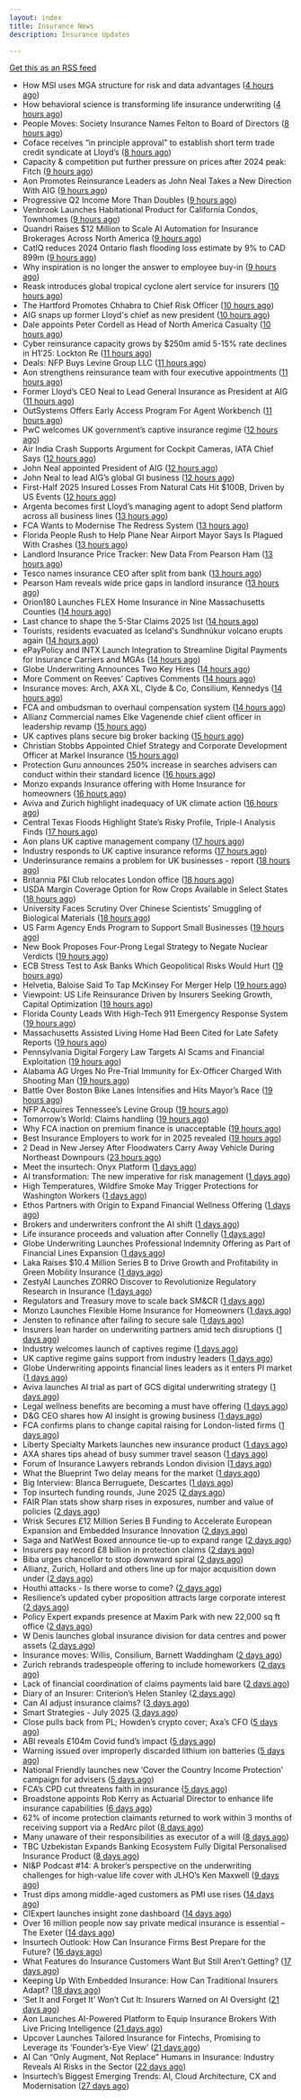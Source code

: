 ```yaml
---
layout: index
title: Insurance News
description: Insurance Updates

---
```


[Get this as an RSS feed](/insurance.rss)

<!-- news_marker starts -->
- How MSI uses MGA structure for risk and data advantages ([4 hours ago](https://www.dig-in.com/news/mgas-risk-and-data-management-advantages))
- How behavioral science is transforming life insurance underwriting ([4 hours ago](https://www.dig-in.com/opinion/how-behavioral-science-is-transforming-life-insurance-underwriting))
- People Moves: Society Insurance Names Felton to Board of Directors ([8 hours ago](https://www.insurancejournal.com/news/midwest/2025/07/16/831925.htm))
- Coface receives “in principle approval” to establish short term trade credit syndicate at Lloyd’s ([8 hours ago](https://www.reinsurancene.ws/coface-receives-in-principle-approval-to-establish-short-term-trade-credit-syndicate-at-lloyds/))
- Capacity & competition put further pressure on prices after 2024 peak: Fitch ([9 hours ago](https://www.reinsurancene.ws/capacity-competition-put-further-pressure-on-prices-after-2024-peak-fitch/))
- Aon Promotes Reinsurance Leaders as John Neal Takes a New Direction With AIG ([9 hours ago](https://www.insurancejournal.com/news/international/2025/07/16/831902.htm))
- Progressive Q2 Income More Than Doubles ([9 hours ago](https://www.insurancejournal.com/news/national/2025/07/16/831897.htm))
- Venbrook Launches Habitational Product for California Condos, Townhomes ([9 hours ago](https://www.insurancejournal.com/news/west/2025/07/16/831899.htm))
- Quandri Raises $12 Million to Scale AI Automation for Insurance Brokerages Across North America ([9 hours ago](https://www.insurtechinsights.com/quandri-raises-12-million-to-scale-ai-automation-for-insurance-brokerages-across-north-america/))
- CatIQ reduces 2024 Ontario flash flooding loss estimate by 9% to CAD 899m ([9 hours ago](https://www.reinsurancene.ws/catiq-reduces-2024-ontario-flash-flooding-loss-estimate-by-9-to-cad-899m/))
- Why inspiration is no longer the answer to employee buy-in ([9 hours ago](https://www.insurancebusinessmag.com/uk/business-strategy/why-inspiration-is-no-longer-the-answer-to-employee-buyin-542791.aspx))
- Reask introduces global tropical cyclone alert service for insurers ([10 hours ago](https://www.reinsurancene.ws/reask-introduces-global-tropical-cyclone-alert-service-for-insurers/))
- The Hartford Promotes Chhabra to Chief Risk Officer ([10 hours ago](https://www.insurancejournal.com/news/national/2025/07/16/831883.htm))
- AIG snaps up former Lloyd's chief as new president ([10 hours ago](https://www.insurancebusinessmag.com/uk/news/breaking-news/aig-snaps-up-former-lloyds-chief-as-new-president-542772.aspx))
- Dale appoints Peter Cordell as Head of North America Casualty ([10 hours ago](https://www.reinsurancene.ws/dale-appoints-peter-cordell-as-head-of-north-america-casualty/))
- Cyber reinsurance capacity grows by $250m amid 5-15% rate declines in H1’25: Lockton Re ([11 hours ago](https://www.reinsurancene.ws/cyber-reinsurance-capacity-grows-by-250m-amid-5-15-rate-declines-in-h125-lockton-re/))
- Deals: NFP Buys Levine Group LLC ([11 hours ago](https://insurance-edge.net/2025/07/16/deals-nfp-buys-levine-group-llc/))
- Aon strengthens reinsurance team with four executive appointments ([11 hours ago](https://www.reinsurancene.ws/aon-strengthens-reinsurance-team-with-four-executive-appointments/))
- Former Lloyd’s CEO Neal to Lead General Insurance as President at AIG ([11 hours ago](https://www.insurancejournal.com/news/national/2025/07/16/831863.htm))
- OutSystems Offers Early Access Program For Agent Workbench ([11 hours ago](https://insurance-edge.net/2025/07/16/outsystems-offers-early-access-program-for-agent-workbench/))
- PwC welcomes UK government’s captive insurance regime ([12 hours ago](https://www.reinsurancene.ws/pwc-welcomes-uk-governments-captive-insurance-regime/))
- Air India Crash Supports Argument for Cockpit Cameras, IATA Chief Says ([12 hours ago](https://www.insurancejournal.com/news/international/2025/07/16/831853.htm))
- John Neal appointed President of AIG ([12 hours ago](https://www.reinsurancene.ws/john-neal-appointed-president-of-aig/))
- John Neal to lead AIG’s global GI business ([12 hours ago](https://www.postonline.co.uk/news/7958158/john-neal-to-lead-aigs-global-gi-business))
- First-Half 2025 Insured Losses From Natural Cats Hit $100B, Driven by US Events ([12 hours ago](https://www.insurancejournal.com/news/international/2025/07/16/831840.htm))
- Argenta becomes first Lloyd’s managing agent to adopt Send platform across all business lines ([13 hours ago](https://www.reinsurancene.ws/argenta-becomes-first-lloyds-managing-agent-to-adopt-send-platform-across-all-business-lines/))
- FCA Wants to Modernise The Redress System ([13 hours ago](https://insurance-edge.net/2025/07/16/fca-wants-to-modernise-the-redress-system/))
- Florida People Rush to Help Plane Near Airport Mayor Says Is Plagued With Crashes ([13 hours ago](https://www.insurancejournal.com/news/southeast/2025/07/16/831845.htm))
- Landlord Insurance Price Tracker: New Data From Pearson Ham ([13 hours ago](https://insurance-edge.net/2025/07/16/landlord-insurance-price-tracker-new-data-from-pearson-ham/))
- Tesco names insurance CEO after split from bank ([13 hours ago](https://www.postonline.co.uk/people/7958155/tesco-names-insurance-ceo-after-split-from-bank))
- Pearson Ham reveals wide price gaps in landlord insurance ([13 hours ago](https://www.postonline.co.uk/news/7958153/pearson-ham-reveals-wide-price-gaps-in-landlord-insurance))
- Orion180 Launches FLEX Home Insurance in Nine Massachusetts Counties ([14 hours ago](https://www.insurtechinsights.com/orion180-launches-flex-home-insurance-in-nine-massachusetts-counties/))
- Last chance to shape the 5-Star Claims 2025 list ([14 hours ago](https://www.insurancebusinessmag.com/uk/news/claims/last-chance-to-shape-the-5star-claims-2025-list-542729.aspx))
- Tourists, residents evacuated as Iceland's Sundhnúkur volcano erupts again ([14 hours ago](https://www.insurancebusinessmag.com/uk/news/catastrophe/tourists-residents-evacuated-as-icelands-sundhnukur-volcano-erupts-again-542727.aspx))
- ePayPolicy and INTX Launch Integration to Streamline Digital Payments for Insurance Carriers and MGAs ([14 hours ago](https://www.insurtechinsights.com/epaypolicy-and-intx-launch-integration-to-streamline-digital-payments-for-insurance-carriers-and-mgas/))
- Globe Underwriting Announces Two Key Hires ([14 hours ago](https://insurance-edge.net/2025/07/16/globe-underwriting-announces-two-key-hires/))
- More Comment on Reeves’ Captives Comments ([14 hours ago](https://insurance-edge.net/2025/07/16/more-comment-on-reeves-captives-comments/))
- Insurance moves: Arch, AXA XL, Clyde & Co, Consilium, Kennedys ([14 hours ago](https://www.insurancebusinessmag.com/uk/news/breaking-news/insurance-moves-arch-axa-xl-clyde-and-co-consilium-kennedys-542721.aspx))
- FCA and ombudsman to overhaul compensation system ([14 hours ago](https://www.postonline.co.uk/regulation/7958151/fca-and-ombudsman-to-overhaul-compensation-system))
- Allianz Commercial names Elke Vagenende chief client officer in leadership revamp ([15 hours ago](https://www.insurancebusinessmag.com/uk/news/breaking-news/allianz-commercial-names-elke-vagenende-chief-client-officer-in-leadership-revamp-542714.aspx))
- UK captives plans secure big broker backing ([15 hours ago](https://www.postonline.co.uk/commercial/7958150/uk-captives-plans-secure-big-broker-backing))
- Christian Stobbs Appointed Chief Strategy and Corporate Development Officer at Markel Insurance ([15 hours ago](https://www.insurtechinsights.com/christian-stobbs-appointed-chief-strategy-and-corporate-development-officer-at-markel-insurance/))
- Protection Guru announces 250% increase in searches advisers can conduct within their standard licence ([16 hours ago](https://ifamagazine.com/protection-guru-announces-250-increase-in-searches-advisers-can-conduct-within-their-standard-licence/))
- Monzo expands Insurance offering with Home Insurance for homeowners ([16 hours ago](https://ifamagazine.com/monzo-expands-insurance-offering-with-home-insurance-for-homeowners/))
- Aviva and Zurich highlight inadequacy of UK climate action ([16 hours ago](https://www.postonline.co.uk/news/7958139/aviva-and-zurich-highlight-inadequacy-of-uk-climate-action))
- Central Texas Floods Highlight State’s Risky Profile, Triple-I Analysis Finds ([17 hours ago](https://www.insurancejournal.com/news/southcentral/2025/07/16/831807.htm))
- Aon plans UK captive management company ([17 hours ago](https://www.insurancebusinessmag.com/uk/news/breaking-news/aon-plans-uk-captive-management-company-542682.aspx))
- Industry responds to UK captive insurance reforms ([17 hours ago](https://www.insurancebusinessmag.com/uk/news/breaking-news/industry-responds-to-uk-captive-insurance-reforms-542681.aspx))
- Underinsurance remains a problem for UK businesses - report ([18 hours ago](https://www.insurancebusinessmag.com/uk/news/sme/underinsurance-remains-a-problem-for-uk-businesses--report-542678.aspx))
- Britannia P&I Club relocates London office ([18 hours ago](https://www.insurancebusinessmag.com/uk/news/marine/britannia-pandi-club-relocates-london-office-542677.aspx))
- USDA Margin Coverage Option for Row Crops Available in Select States ([18 hours ago](https://www.insurancejournal.com/news/midwest/2025/07/16/831788.htm))
- University Faces Scrutiny Over Chinese Scientists’ Smuggling of Biological Materials ([18 hours ago](https://www.insurancejournal.com/news/midwest/2025/07/16/831794.htm))
- US Farm Agency Ends Program to Support Small Businesses ([19 hours ago](https://www.insurancejournal.com/news/national/2025/07/16/831737.htm))
- New Book Proposes Four-Prong Legal Strategy to Negate Nuclear Verdicts ([19 hours ago](https://www.insurancejournal.com/news/national/2025/07/16/831699.htm))
- ECB Stress Test to Ask Banks Which Geopolitical Risks Would Hurt ([19 hours ago](https://www.insurancejournal.com/news/international/2025/07/16/831667.htm))
- Helvetia, Baloise Said To Tap McKinsey For Merger Help ([19 hours ago](https://www.insurancejournal.com/news/international/2025/07/16/831778.htm))
- Viewpoint: US Life Reinsurance Driven by Insurers Seeking Growth, Capital Optimization ([19 hours ago](https://www.insurancejournal.com/news/international/2025/07/16/831084.htm))
- Florida County Leads With High-Tech 911 Emergency Response System ([19 hours ago](https://www.insurancejournal.com/news/southeast/2025/07/16/831650.htm))
- Massachusetts Assisted Living Home Had Been Cited for Late Safety Reports ([19 hours ago](https://www.insurancejournal.com/news/east/2025/07/16/831828.htm))
- Pennsylvania Digital Forgery Law Targets AI Scams and Financial Exploitation ([19 hours ago](https://www.insurancejournal.com/news/east/2025/07/16/830890.htm))
- Alabama AG Urges No Pre-Trial Immunity for Ex-Officer Charged With Shooting Man ([19 hours ago](https://www.insurancejournal.com/news/southeast/2025/07/16/831453.htm))
- Battle Over Boston Bike Lanes Intensifies and Hits Mayor’s Race ([19 hours ago](https://www.insurancejournal.com/news/east/2025/07/16/831561.htm))
- NFP Acquires Tennessee’s Levine Group ([19 hours ago](https://www.insurancejournal.com/news/southeast/2025/07/16/831669.htm))
- Tomorrow’s World: Claims handling ([19 hours ago](https://www.postonline.co.uk/claims/7958005/tomorrow%E2%80%99s-world-claims-handling))
- Why FCA inaction on premium finance is unacceptable ([19 hours ago](https://www.postonline.co.uk/personal/7957875/why-fca-inaction-on-premium-finance-is-unacceptable))
- Best Insurance Employers to work for in 2025 revealed ([19 hours ago](https://www.postonline.co.uk/personal/7957887/best-insurance-employers-to-work-for-in-2025-revealed))
- 2 Dead in New Jersey After Floodwaters Carry Away Vehicle During Northeast Downpours ([23 hours ago](https://www.insurancejournal.com/news/east/2025/07/15/831825.htm))
- Meet the insurtech: Onyx Platform ([1 days ago](https://www.dig-in.com/news/meet-the-insurtech-onyx-platform))
- AI transformation: The new imperative for risk management ([1 days ago](https://www.dig-in.com/opinion/ai-transformation-is-vital-for-risk-management))
- High Temperatures, Wildfire Smoke May Trigger Protections for Washington Workers ([1 days ago](https://www.insurancejournal.com/news/west/2025/07/15/831772.htm))
- Ethos Partners with Origin to Expand Financial Wellness Offering ([1 days ago](https://www.insurtechinsights.com/ethos-partners-with-origin-to-expand-financial-wellness-offering/))
- Brokers and underwriters confront the AI shift ([1 days ago](https://www.insurancebusinessmag.com/uk/news/technology/brokers-and-underwriters-confront-the-ai-shift-542633.aspx))
- Life insurance proceeds and valuation after Connelly ([1 days ago](https://www.dig-in.com/opinion/redemptions-and-reality-life-insurance-proceeds-and-valuation-after-connelly))
- Globe Underwriting Launches Professional Indemnity Offering as Part of Financial Lines Expansion ([1 days ago](https://www.insurtechinsights.com/globe-underwriting-launches-professional-indemnity-offering-as-part-of-financial-lines-expansion/))
- Laka Raises $10.4 Million Series B to Drive Growth and Profitability in Green Mobility Insurance ([1 days ago](https://www.insurtechinsights.com/laka-raises-10-4-million-series-b-to-drive-growth-and-profitability-in-green-mobility-insurance/))
- ZestyAI Launches ZORRO Discover to Revolutionize Regulatory Research in Insurance ([1 days ago](https://www.insurtechinsights.com/zestyai-launches-zorro-discover-to-revolutionize-regulatory-research-in-insurance/))
- Regulators and Treasury move to scale back SM&CR ([1 days ago](https://www.postonline.co.uk/regulation/7958140/regulators-and-treasury-move-to-scale-back-smcr))
- Monzo Launches Flexible Home Insurance for Homeowners ([1 days ago](https://www.insurtechinsights.com/monzo-launches-flexible-home-insurance-for-homeowners/))
- Jensten to refinance after failing to secure sale ([1 days ago](https://www.postonline.co.uk/news/7958135/jensten-to-refinance-after-failing-to-secure-sale))
- Insurers lean harder on underwriting partners amid tech disruptions ([1 days ago](https://www.insurancebusinessmag.com/uk/news/technology/insurers-lean-harder-on-underwriting-partners-amid-tech-disruptions-542562.aspx))
- Industry welcomes launch of captives regime ([1 days ago](https://www.postonline.co.uk/news/7958138/industry-welcomes-launch-of-captives-regime))
- UK captive regime gains support from industry leaders ([1 days ago](https://www.insurancebusinessmag.com/uk/news/breaking-news/uk-captive-regime-gains-support-from-industry-leaders-542556.aspx))
- Globe Underwriting appoints financial lines leaders as it enters PI market ([1 days ago](https://www.insurancebusinessmag.com/uk/news/professional-liability/globe-underwriting-appoints-financial-lines-leaders-as-it-enters-pi-market-542553.aspx))
- Aviva launches AI trial as part of GCS digital underwriting strategy ([1 days ago](https://www.insurancebusinessmag.com/uk/news/technology/aviva-launches-ai-trial-as-part-of-gcs-digital-underwriting-strategy-542551.aspx))
- Legal wellness benefits are becoming a must have offering ([1 days ago](https://www.dig-in.com/opinion/legal-wellness-benefits-are-becoming-a-must-have-offering))
- D&G CEO shares how AI insight is growing business ([1 days ago](https://www.postonline.co.uk/personal/7958136/dg-ceo-shares-how-ai-insight-is-growing-business))
- FCA confirms plans to change capital raising for London-listed firms ([1 days ago](https://www.insurancebusinessmag.com/uk/news/breaking-news/fca-confirms-plans-to-change-capital-raising-for-londonlisted-firms-542543.aspx))
- Liberty Specialty Markets launches new insurance product ([1 days ago](https://www.insurancebusinessmag.com/uk/news/professional-liability/liberty-specialty-markets-launches-new-insurance-product-542541.aspx))
- AXA shares tips ahead of busy summer travel season ([1 days ago](https://www.insurancebusinessmag.com/uk/news/auto-motor/axa-shares-tips-ahead-of-busy-summer-travel-season-542540.aspx))
- Forum of Insurance Lawyers rebrands London division ([1 days ago](https://www.insurancebusinessmag.com/uk/news/breaking-news/forum-of-insurance-lawyers-rebrands-london-division-542539.aspx))
- What the Blueprint Two delay means for the market ([1 days ago](https://www.postonline.co.uk/lloyd%E2%80%99slondon/7958116/what-the-blueprint-two-delay-means%C2%A0for-the-market))
- Big Interview: Blanca Berruguete, Descartes ([1 days ago](https://www.postonline.co.uk/commercial/7957897/big-interview-blanca-berruguete-descartes))
- Top insurtech funding rounds, June 2025 ([2 days ago](https://www.dig-in.com/list/top-insurtech-funding-rounds-june-2025))
- FAIR Plan stats show sharp rises in exposures, number and value of policies ([2 days ago](https://www.dig-in.com/news/california-fair-plan-exposures-and-policies-rise-sharply))
- Wrisk Secures £12 Million Series B Funding to Accelerate European Expansion and Embedded Insurance Innovation ([2 days ago](https://www.insurtechinsights.com/wrisk-secures-12-million-series-b-funding-to-accelerate-european-expansion-and-embedded-insurance-innovation/))
- Saga and NatWest Boxed announce tie-up to expand range ([2 days ago](https://www.postonline.co.uk/personal/7958133/saga-and-natwest-boxed-tie-up-to-expand-range))
- Insurers pay record £8 billion in protection claims ([2 days ago](https://www.insurancebusinessmag.com/uk/news/life-insurance/insurers-pay-record-8-billion-in-protection-claims-542469.aspx))
- Biba urges chancellor to stop downward spiral ([2 days ago](https://www.postonline.co.uk/news/7958131/biba-urges-chancellor-to-stop-downward-spiral))
- Allianz, Zurich, Hollard and others line up for major acquisition down under ([2 days ago](https://www.insurancebusinessmag.com/uk/news/travel/allianz-zurich-hollard-and-others-line-up-for-major-acquisition-down-under-542379.aspx))
- Houthi attacks - Is there worse to come? ([2 days ago](https://www.insurancebusinessmag.com/uk/news/marine/houthi-attacks--is-there-worse-to-come-542346.aspx))
- Resilience’s updated cyber proposition attracts large corporate interest ([2 days ago](https://www.postonline.co.uk/commercial/7958128/resilience%E2%80%99s-updated-cyber-proposition-attracts-large-corporate-interest))
- Policy Expert expands presence at Maxim Park with new 22,000 sq ft office ([2 days ago](https://www.insurancebusinessmag.com/uk/news/breaking-news/policy-expert-expands-presence-at-maxim-park-with-new-22000-sq-ft-office-542417.aspx))
- W Denis launches global insurance division for data centres and power assets ([2 days ago](https://www.insurancebusinessmag.com/uk/news/breaking-news/w-denis-launches-global-insurance-division-for-data-centres-and-power-assets-542423.aspx))
- Insurance moves: Willis, Consilium, Barnett Waddingham ([2 days ago](https://www.insurancebusinessmag.com/uk/news/breaking-news/insurance-moves-willis-consilium-barnett-waddingham-542428.aspx))
- Zurich rebrands tradespeople offering to include homeworkers ([2 days ago](https://www.postonline.co.uk/broker/7958125/zurich-rebrands-tradespeople-offering-to-include-homeworkers))
- Lack of financial coordination of claims payments laid bare ([2 days ago](https://www.postonline.co.uk/claims/7957912/lack-of-financial-coordination-of-claims-payments-laid-bare))
- Diary of an Insurer: Criterion’s Helen Stanley ([2 days ago](https://www.postonline.co.uk/claims/7957595/diary-of-an-insurer-criterion%E2%80%99s-helen-stanley))
- Can AI adjust insurance claims? ([3 days ago](https://www.dig-in.com/news/can-ai-adjust-insurance-claims))
- Smart Strategies - July 2025 ([3 days ago](https://www.dig-in.com/news/smart-strategies-for-insurers))
- Close pulls back from PL; Howden’s crypto cover; Axa’s CFO ([5 days ago](https://www.postonline.co.uk/news/7958102/close-pulls-back-from-pl-howden%E2%80%99s-crypto-cover-axa%E2%80%99s-cfo))
- ABI reveals £104m Covid fund’s impact ([5 days ago](https://www.postonline.co.uk/news/7958126/abi-reveals-%C2%A3104m-covid-fund%E2%80%99s-impact))
- Warning issued over improperly discarded lithium ion batteries ([5 days ago](https://www.postonline.co.uk/news/7958099/warning-issued-over-improperly-discarded-lithium-ion-batteries))
- National Friendly launches new ‘Cover the Country Income Protection’ campaign for advisers ([5 days ago](https://ifamagazine.com/national-friendly-launches-new-cover-the-country-income-protection-campaign-for-advisers/))
- FCA’s CPD cut threatens faith in insurance ([5 days ago](https://www.postonline.co.uk/regulation/7958098/fca%E2%80%99s-cpd-cut-threatens-faith-in-insurance))
- Broadstone appoints Rob Kerry as Actuarial Director to enhance life insurance capabilities ([6 days ago](https://ifamagazine.com/broadstone-appoints-rob-kerry-as-actuarial-director-to-enhance-life-insurance-capabilities/))
- 62% of income protection claimants returned to work within 3 months of receiving support via a RedArc pilot ([8 days ago](https://ifamagazine.com/62-of-income-protection-claimants-returned-to-work-within-3-months-of-receiving-support-via-a-redarc-pilot/))
- Many unaware of their responsibilities as executor of a will ([8 days ago](https://ifamagazine.com/many-unaware-of-their-responsibilities-as-executor-of-a-will/))
- TBC Uzbekistan Expands Banking Ecosystem Fully Digital Personalised Insurance Product ([8 days ago](https://thefintechtimes.com/tbc-uzbekistan-launches-fully-digital-personalised-insurance-product/))
- NI&P Podcast #14: A broker’s perspective on the underwriting challenges for high-value life cover with JLHO’s Ken Maxwell ([9 days ago](https://ifamagazine.com/nip-podcast-14-a-brokers-perspective-on-the-underwriting-challenges-for-high-value-life-cover-with-jlhos-ken-maxwell/))
- Trust dips among middle-aged customers as PMI use rises ([14 days ago](https://ifamagazine.com/trust-dips-among-middle-aged-customers-as-pmi-use-rises/))
- CIExpert launches insight zone dashboard ([14 days ago](https://ifamagazine.com/ciexpert-launches-insight-zone-dashboard/))
- Over 16 million people now say private medical insurance is essential – The Exeter ([14 days ago](https://ifamagazine.com/over-16-million-people-now-say-private-medical-insurance-is-essential-the-exeter/))
- Insurtech Outlook: How Can Insurance Firms Best Prepare for the Future? ([16 days ago](https://thefintechtimes.com/insurtech-outlook-how-can-insurance-firms-best-prepare-for-the-future/))
- What Features do Insurance Customers Want But Still Aren’t Getting? ([17 days ago](https://thefintechtimes.com/what-features-do-insurance-customers-want-but-still-arent-getting/))
- Keeping Up With Embedded Insurance: How Can Traditional Insurers Adapt? ([18 days ago](https://thefintechtimes.com/keeping-up-with-embedded-insurance-how-can-traditional-insurers-adapt/))
- ‘Set It and Forget It’ Won’t Cut It: Insurers Warned on AI Oversight ([21 days ago](https://thefintechtimes.com/set-it-and-forget-it-wont-cut-it-insurers-warned-on-ai-oversight/))
- Aon Launches AI-Powered Platform to Equip Insurance Brokers With Live Pricing Intelligence ([21 days ago](https://thefintechtimes.com/aon-launches-ai-powered-platform-to-equip-insurance-brokers-with-live-pricing-intelligence/))
- Upcover Launches Tailored Insurance for Fintechs, Promising to Leverage its ‘Founder’s-Eye View’ ([21 days ago](https://thefintechtimes.com/upcover-launches-tailored-insurance-for-fintechs-promising-to-leverage-its-founders-eye-view/))
- AI Can “Only Augment, Not Replace” Humans in Insurance: Industry Reveals AI Risks in the Sector ([22 days ago](https://thefintechtimes.com/ai-can-only-augment-not-replace-humans-in-insurance-industry-reveals-ai-risks-in-the-sector/))
- Insurtech’s Biggest Emerging Trends: AI, Cloud Architecture, CX and Modernisation ([27 days ago](https://thefintechtimes.com/insurtech-biggest-emerging-trends-ai-cloud-architecture-cx-and-data/))

<!-- news_marker ends -->